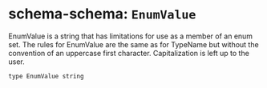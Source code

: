 # schema-schema: `EnumValue`

EnumValue is a string that has limitations for use as a member of an enum
set. The rules for EnumValue are the same as for TypeName but without the
convention of an uppercase first character. Capitalization is left up to
the user.


```ipldsch
type EnumValue string
```
